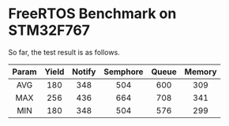 <h1 align-"center">

# FreeRTOS Benchmark on STM32F767

</h1>

So far, the test result is as follows.

| Param | Yield | Notify | Semphore | Queue | Memory |
| :---: | :---: | :----: | :------: | :---: | :----: |
|  AVG  |  180  |  348   |   504    |  600  |  309   |
|  MAX  |  256  |  436   |   664    |  708  |  341   |
|  MIN  |  180  |  348   |   504    |  576  |  299   |